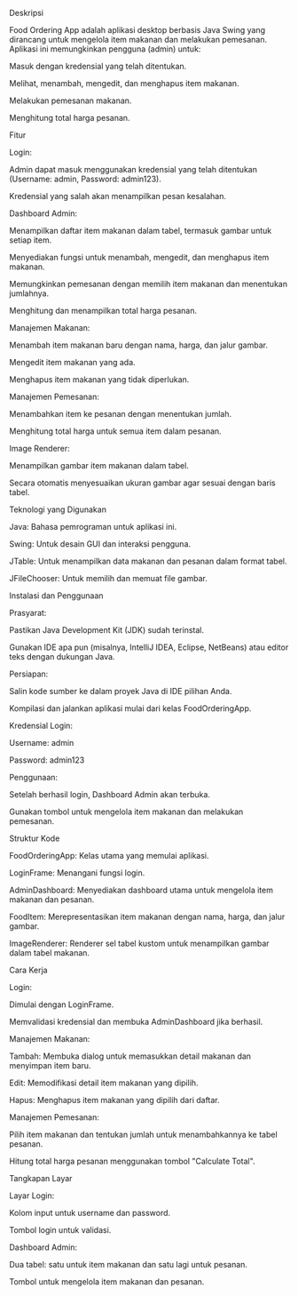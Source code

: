Deskripsi

Food Ordering App adalah aplikasi desktop berbasis Java Swing yang dirancang untuk mengelola item makanan dan melakukan pemesanan. Aplikasi ini memungkinkan pengguna (admin) untuk:

Masuk dengan kredensial yang telah ditentukan.

Melihat, menambah, mengedit, dan menghapus item makanan.

Melakukan pemesanan makanan.

Menghitung total harga pesanan.

Fitur

Login:

Admin dapat masuk menggunakan kredensial yang telah ditentukan (Username: admin, Password: admin123).

Kredensial yang salah akan menampilkan pesan kesalahan.

Dashboard Admin:

Menampilkan daftar item makanan dalam tabel, termasuk gambar untuk setiap item.

Menyediakan fungsi untuk menambah, mengedit, dan menghapus item makanan.

Memungkinkan pemesanan dengan memilih item makanan dan menentukan jumlahnya.

Menghitung dan menampilkan total harga pesanan.

Manajemen Makanan:

Menambah item makanan baru dengan nama, harga, dan jalur gambar.

Mengedit item makanan yang ada.

Menghapus item makanan yang tidak diperlukan.

Manajemen Pemesanan:

Menambahkan item ke pesanan dengan menentukan jumlah.

Menghitung total harga untuk semua item dalam pesanan.

Image Renderer:

Menampilkan gambar item makanan dalam tabel.

Secara otomatis menyesuaikan ukuran gambar agar sesuai dengan baris tabel.

Teknologi yang Digunakan

Java: Bahasa pemrograman untuk aplikasi ini.

Swing: Untuk desain GUI dan interaksi pengguna.

JTable: Untuk menampilkan data makanan dan pesanan dalam format tabel.

JFileChooser: Untuk memilih dan memuat file gambar.

Instalasi dan Penggunaan

Prasyarat:

Pastikan Java Development Kit (JDK) sudah terinstal.

Gunakan IDE apa pun (misalnya, IntelliJ IDEA, Eclipse, NetBeans) atau editor teks dengan dukungan Java.

Persiapan:

Salin kode sumber ke dalam proyek Java di IDE pilihan Anda.

Kompilasi dan jalankan aplikasi mulai dari kelas FoodOrderingApp.

Kredensial Login:

Username: admin

Password: admin123

Penggunaan:

Setelah berhasil login, Dashboard Admin akan terbuka.

Gunakan tombol untuk mengelola item makanan dan melakukan pemesanan.

Struktur Kode

FoodOrderingApp: Kelas utama yang memulai aplikasi.

LoginFrame: Menangani fungsi login.

AdminDashboard: Menyediakan dashboard utama untuk mengelola item makanan dan pesanan.

FoodItem: Merepresentasikan item makanan dengan nama, harga, dan jalur gambar.

ImageRenderer: Renderer sel tabel kustom untuk menampilkan gambar dalam tabel makanan.

Cara Kerja

Login:

Dimulai dengan LoginFrame.

Memvalidasi kredensial dan membuka AdminDashboard jika berhasil.

Manajemen Makanan:

Tambah: Membuka dialog untuk memasukkan detail makanan dan menyimpan item baru.

Edit: Memodifikasi detail item makanan yang dipilih.

Hapus: Menghapus item makanan yang dipilih dari daftar.

Manajemen Pemesanan:

Pilih item makanan dan tentukan jumlah untuk menambahkannya ke tabel pesanan.

Hitung total harga pesanan menggunakan tombol "Calculate Total".

Tangkapan Layar

Layar Login:

Kolom input untuk username dan password.

Tombol login untuk validasi.

Dashboard Admin:

Dua tabel: satu untuk item makanan dan satu lagi untuk pesanan.

Tombol untuk mengelola item makanan dan pesanan.